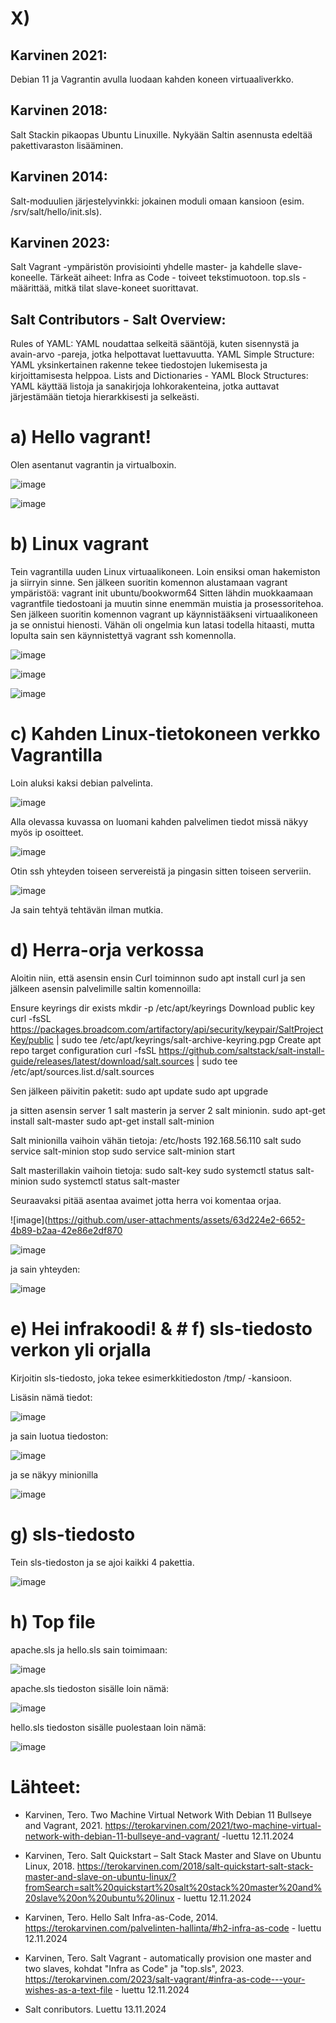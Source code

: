 # X)
## Karvinen 2021: 
Debian 11 ja Vagrantin avulla luodaan kahden koneen virtuaaliverkko. 
## Karvinen 2018: 
Salt Stackin pikaopas Ubuntu Linuxille. Nykyään Saltin asennusta edeltää pakettivaraston lisääminen.
## Karvinen 2014: 
Salt-moduulien järjestelyvinkki: jokainen moduli omaan kansioon (esim. /srv/salt/hello/init.sls).
## Karvinen 2023: 
Salt Vagrant -ympäristön provisiointi yhdelle master- ja kahdelle slave-koneelle. Tärkeät aiheet:
Infra as Code - toiveet tekstimuotoon.
top.sls - määrittää, mitkä tilat slave-koneet suorittavat.
## Salt Contributors - Salt Overview:
Rules of YAML: YAML noudattaa selkeitä sääntöjä, kuten sisennystä ja avain-arvo -pareja, jotka helpottavat luettavuutta.
YAML Simple Structure: YAML yksinkertainen rakenne tekee tiedostojen lukemisesta ja kirjoittamisesta helppoa.
Lists and Dictionaries - YAML Block Structures: YAML käyttää listoja ja sanakirjoja lohkorakenteina, jotka auttavat järjestämään tietoja hierarkkisesti ja selkeästi.

# a) Hello vagrant!
Olen asentanut vagrantin ja virtualboxin.

![image](https://github.com/user-attachments/assets/ffc25cdb-f184-48a3-a6c6-8ebd44bf7e82)


![image](https://github.com/user-attachments/assets/e700bbe7-ca05-43f6-9f0e-3a2d896dff3c)


# b) Linux vagrant
Tein vagrantilla uuden Linux virtuaalikoneen. Loin ensiksi oman hakemiston ja siirryin sinne. Sen jälkeen suoritin komennon alustamaan vagrant ympäristöä:
vagrant init ubuntu/bookworm64
Sitten lähdin muokkaamaan vagrantfile tiedostoani ja muutin sinne enemmän muistia ja prosessoritehoa. 
Sen jälkeen suoritin komennon vagrant up käynnistääkseni virtuaalikoneen ja se onnistui hienosti. Vähän oli ongelmia kun latasi todella hitaasti, mutta lopulta sain sen käynnistettyä vagrant ssh komennolla.

![image](https://github.com/user-attachments/assets/daca7a44-e8a6-4e1a-b79a-2868fa985e4c)


![image](https://github.com/user-attachments/assets/ed6c71c3-26cc-4087-9adb-7a52a498b7b9)


![image](https://github.com/user-attachments/assets/efb02e96-6514-44a8-a1da-bb394ffe0f8a)


# c) Kahden Linux-tietokoneen verkko Vagrantilla
Loin aluksi kaksi debian palvelinta.

![image](https://github.com/user-attachments/assets/7010462d-98bb-4bee-8cbc-57bd324d2364)


Alla olevassa kuvassa on luomani kahden palvelimen tiedot missä näkyy myös ip osoitteet.

![image](https://github.com/user-attachments/assets/c0e8ee3b-0cc9-4fb2-9e29-060e0bd91169)


Otin ssh yhteyden toiseen servereistä ja pingasin sitten toiseen serveriin.

![image](https://github.com/user-attachments/assets/9c943969-5fc1-4f8f-9ee4-1f70192d98d0)

Ja sain tehtyä tehtävän ilman mutkia.


# d)  Herra-orja verkossa
Aloitin niin, että asensin ensin Curl toiminnon sudo apt install curl ja sen jälkeen asensin palvelimille saltin komennoilla:

Ensure keyrings dir exists
mkdir -p /etc/apt/keyrings
Download public key
curl -fsSL https://packages.broadcom.com/artifactory/api/security/keypair/SaltProjectKey/public | sudo tee /etc/apt/keyrings/salt-archive-keyring.pgp
Create apt repo target configuration
curl -fsSL https://github.com/saltstack/salt-install-guide/releases/latest/download/salt.sources | sudo tee /etc/apt/sources.list.d/salt.sources

Sen jälkeen päivitin paketit:
sudo apt update
sudo apt upgrade

ja sitten asensin server 1 salt masterin ja server 2 salt minionin.
sudo apt-get install salt-master
sudo apt-get install salt-minion

Salt minionilla vaihoin vähän tietoja:
/etc/hosts
192.168.56.110 salt
sudo service salt-minion stop
sudo service salt-minion start

Salt masterillakin vaihoin tietoja:
sudo salt-key
sudo systemctl status salt-minion
sudo systemctl status salt-master

Seuraavaksi pitää asentaa avaimet jotta herra voi komentaa orjaa.

![image](https://github.com/user-attachments/assets/63d224e2-6652-4b89-b2aa-42e86e2df870


![image](https://github.com/user-attachments/assets/0b7eed44-25de-4591-bf5b-458d4dfb037b)

ja sain yhteyden:

![image](https://github.com/user-attachments/assets/e79d56e5-9c00-455e-9025-9a47c4e45e4f)


# e) Hei infrakoodi!  &  # f) sls-tiedosto verkon yli orjalla 

Kirjoitin sls-tiedosto, joka tekee esimerkkitiedoston /tmp/ -kansioon.

Lisäsin nämä tiedot: 

![image](https://github.com/user-attachments/assets/88c50ba3-69e3-4e16-a2dc-bf1d7e13302d)

ja sain luotua tiedoston:

![image](https://github.com/user-attachments/assets/719d4bbb-9a4a-498c-9e81-567574305606)

ja se näkyy minionilla

![image](https://github.com/user-attachments/assets/80cd4e9b-d0e1-476e-8fa1-7ad4a59b99e8)


# g) sls-tiedosto
Tein sls-tiedoston ja se ajoi kaikki 4 pakettia.

![image](https://github.com/user-attachments/assets/33ab6b67-c238-4b90-ad9f-4b8fd30ce915)


# h) Top file


apache.sls ja hello.sls sain toimimaan:

![image](https://github.com/user-attachments/assets/826e409c-c4ef-4d91-8000-ca1f702e06d8)


apache.sls tiedoston sisälle loin nämä:

![image](https://github.com/user-attachments/assets/de8c5c82-7391-4f6d-85d7-1e1398dbe87a)


hello.sls tiedoston sisälle puolestaan loin nämä:

![image](https://github.com/user-attachments/assets/d2879989-41c5-431d-baf5-393748e2d657)



# Lähteet:
* Karvinen, Tero. Two Machine Virtual Network With Debian 11 Bullseye and Vagrant, 2021. https://terokarvinen.com/2021/two-machine-virtual-network-with-debian-11-bullseye-and-vagrant/ -luettu 12.11.2024

* Karvinen, Tero. Salt Quickstart – Salt Stack Master and Slave on Ubuntu Linux, 2018. https://terokarvinen.com/2018/salt-quickstart-salt-stack-master-and-slave-on-ubuntu-linux/?fromSearch=salt%20quickstart%20salt%20stack%20master%20and%20slave%20on%20ubuntu%20linux - luettu 12.11.2024

* Karvinen, Tero. Hello Salt Infra-as-Code, 2014. https://terokarvinen.com/palvelinten-hallinta/#h2-infra-as-code - luettu 12.11.2024

* Karvinen, Tero. Salt Vagrant - automatically provision one master and two slaves, kohdat "Infra as Code" ja "top.sls", 2023. https://terokarvinen.com/2023/salt-vagrant/#infra-as-code---your-wishes-as-a-text-file - luettu 12.11.2024

* Salt conributors. Luettu 13.11.2024

